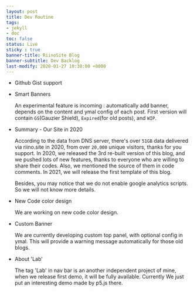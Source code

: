 ```yaml
---
layout: post
title: Dev Routine
tags: 
- jekyll 
- doc
toc: false
status: Live
sticky : true
banner-title: RiinoSite Blog
banner-subtitle: Dev Backlog
last-modify: 2020-01-27 10:30:00 +0000
---
```

- Github Gist support
<script src="https://gist.github.com/sorphwer/a2de0ed0af9ded63665e1ae0217f2908.js"></script>

-  Smart Banners

    An experimental feature is incoming : automatically add banner, depends on the content and ymal config of each post. First version will contain `GS`(Gauzier Shield), `Expired`(for old posts), and `WIP`.


-  Summary - Our Site in 2020

    According to the data from DNS server, there's over `51GB` data delivered via riino.site in 2020, from over `20,000` unique visitors, thanks for you support. In 2020, we released the 3rd re-built version of this blog, and we pushed lots of new features, thanks to everyone who are willing to share their codes. Also, we mentioned the source of them in code comments. In 2021, we will release the first template of this blog.

    Besides, you may notice that we do not enable google analytics scripts. So we will not know more details.

-  New Code color design

    We are working on new code color design.

-  Custom Banner

    We are currently developing custom top panel, with optional config in ymal. This will provide a warning message automatically for those old blogs.

-  About 'Lab'

    The tag 'Lab' in nav bar is an another independent project of mine, when we release first demo, it will be fully available. Currently We just put an interesting demo made by p5.js there.



